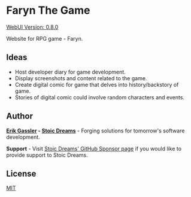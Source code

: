 # Faryn The Game

[WebUI Version: 0.8.0](https://github.com/StoicDreams/RustWebUI)

Website for RPG game - Faryn.

## Ideas

* Host developer diary for game development.
* Display screenshots and content related to the game.
* Create digital comic for game that delves into history/backstory of game.
* Stories of digital comic could involve random characters and events.

## Author

**[Erik Gassler](https://www.erikgassler.com) - [Stoic Dreams](https://www.stoicdreams.com)** - Forging solutions for tomorrow's software development.

**Support** - Visit [Stoic Dreams' GitHub Sponsor page](https://github.com/sponsors/StoicDreams) if you would like to provide support to Stoic Dreams.

## License

[MIT](LICENSE)
